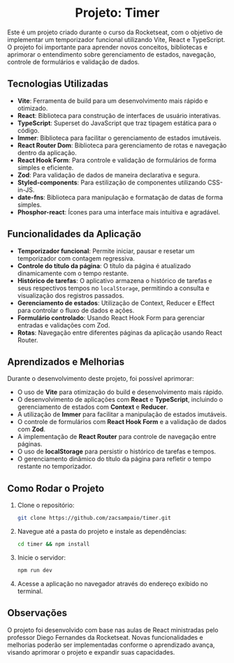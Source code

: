 <div align="center">
    <h1>Projeto: Timer</h1>
</div>

Este é um projeto criado durante o curso da Rocketseat, com o objetivo de implementar um temporizador funcional utilizando Vite, React e TypeScript. O projeto foi importante para aprender novos conceitos, bibliotecas e aprimorar o entendimento sobre gerenciamento de estados, navegação, controle de formulários e validação de dados.

## Tecnologias Utilizadas
- **Vite**: Ferramenta de build para um desenvolvimento mais rápido e otimizado.
- **React**: Biblioteca para construção de interfaces de usuário interativas.
- **TypeScript**: Superset do JavaScript que traz tipagem estática para o código.
- **Immer**: Biblioteca para facilitar o gerenciamento de estados imutáveis.
- **React Router Dom**: Biblioteca para gerenciamento de rotas e navegação dentro da aplicação.
- **React Hook Form**: Para controle e validação de formulários de forma simples e eficiente.
- **Zod**: Para validação de dados de maneira declarativa e segura.
- **Styled-components**: Para estilização de componentes utilizando CSS-in-JS.
- **date-fns**: Biblioteca para manipulação e formatação de datas de forma simples.
- **Phosphor-react**: Ícones para uma interface mais intuitiva e agradável.

## Funcionalidades da Aplicação
- **Temporizador funcional**: Permite iniciar, pausar e resetar um temporizador com contagem regressiva.
- **Controle do título da página**: O título da página é atualizado dinamicamente com o tempo restante.
- **Histórico de tarefas**: O aplicativo armazena o histórico de tarefas e seus respectivos tempos no `localStorage`, permitindo a consulta e visualização dos registros passados.
- **Gerenciamento de estados**: Utilização de Context, Reducer e Effect para controlar o fluxo de dados e ações.
- **Formulário controlado**: Usando React Hook Form para gerenciar entradas e validações com Zod.
- **Rotas**: Navegação entre diferentes páginas da aplicação usando React Router.

## Aprendizados e Melhorias
Durante o desenvolvimento deste projeto, foi possível aprimorar:
- O uso de **Vite** para otimização do build e desenvolvimento mais rápido.
- O desenvolvimento de aplicações com **React** e **TypeScript**, incluindo o gerenciamento de estados com **Context** e **Reducer**.
- A utilização de **Immer** para facilitar a manipulação de estados imutáveis.
- O controle de formulários com **React Hook Form** e a validação de dados com **Zod**.
- A implementação de **React Router** para controle de navegação entre páginas.
- O uso de **localStorage** para persistir o histórico de tarefas e tempos.
- O gerenciamento dinâmico do título da página para refletir o tempo restante no temporizador.
  
## Como Rodar o Projeto

1. Clone o repositório:
   ```bash
   git clone https://github.com/zacsampaio/timer.git
2. Navegue até a pasta do projeto e instale as dependências:
   ```bash
   cd timer && npm install
3. Inicie o servidor:
   ```bash
   npm run dev
4. Acesse a aplicação no navegador através do endereço exibido no terminal.

## Observações
O projeto foi desenvolvido com base nas aulas de React ministradas pelo professor Diego Fernandes da Rocketseat. Novas funcionalidades e melhorias poderão ser implementadas conforme o aprendizado avança, visando aprimorar o projeto e expandir suas capacidades.
